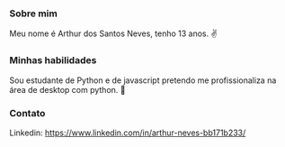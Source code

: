 ### Sobre mim

Meu nome é Arthur dos Santos Neves, tenho 13 anos. ✌

### Minhas habilidades 

Sou estudante de Python e de javascript pretendo me profissionaliza na área de desktop com python. 🐍

### Contato

Linkedin: https://www.linkedin.com/in/arthur-neves-bb171b233/
